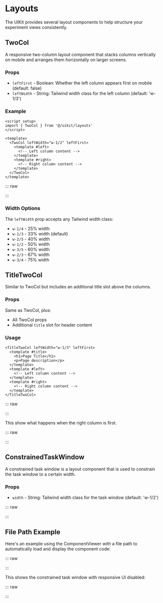 <script setup>
import TwoColBasicExample from '../examples/TwoColBasicExample.vue'
import TwoColBasicExampleRaw from '../examples/TwoColBasicExample.vue?raw'
import TitleTwoColLeftFirstExample from '../examples/TitleTwoColLeftFirstExample.vue'
import TitleTwoColLeftFirstExampleRaw from '../examples/TitleTwoColLeftFirstExample.vue?raw'
import TitleTwoColRightFirstExample from '../examples/TitleTwoColRightFirstExample.vue'
import TitleTwoColRightFirstExampleRaw from '../examples/TitleTwoColRightFirstExample.vue?raw'
import ConstrainedTaskWindowGhostExample from '../examples/ConstrainedTaskWindowGhostExample.vue'
import ConstrainedTaskWindowGhostExampleRaw from '../examples/ConstrainedTaskWindowGhostExample.vue?raw'
import ConstrainedTaskWindowGameExample from '../examples/ConstrainedTaskWindowGameExample.vue'
import ConstrainedTaskWindowGameExampleRaw from '../examples/ConstrainedTaskWindowGameExample.vue?raw'
import SimpleExample from '../examples/SimpleExample.vue'
import SimpleExampleRaw from '../examples/SimpleExample.vue?raw'
</script>

# Layouts

The UIKit provides several layout components to help structure your experiment
views consistently.

## TwoCol

A responsive two-column layout component that stacks columns vertically on
mobile and arranges them horizontally on larger screens.

### Props

- `leftFirst` - Boolean: Whether the left column appears first on mobile
  (default: false)
- `leftWidth` - String: Tailwind width class for the left column (default:
  'w-1/3')

### Example

```vue
<script setup>
import { TwoCol } from '@/uikit/layouts'
</script>

<template>
  <TwoCol leftWidth="w-1/2" leftFirst>
    <template #left>
      <!-- Left column content -->
    </template>
    <template #right>
      <!-- Right column content -->
    </template>
  </TwoCol>
</template>
```

::: raw

<ComponentViewer 
  name="TwoCol" 
  description="Responsive two-column layout with configurable left width" 
  :raw-code="TwoColBasicExampleRaw">

  <TwoColBasicExample />

</ComponentViewer>

:::

### Width Options

The `leftWidth` prop accepts any Tailwind width class:

- `w-1/4` - 25% width
- `w-1/3` - 33% width (default)
- `w-2/5` - 40% width
- `w-1/2` - 50% width
- `w-3/5` - 60% width
- `w-2/3` - 67% width
- `w-3/4` - 75% width

## TitleTwoCol

Similar to TwoCol but includes an additional title slot above the columns.

### Props

Same as TwoCol, plus:

- All TwoCol props
- Additional `title` slot for header content

### Usage

```vue
<TitleTwoCol leftWidth="w-1/3" leftFirst>
  <template #title>
    <h1>Page Title</h1>
    <p>Page description</p>
  </template>
  <template #left>
    <!-- Left column content -->
  </template>
  <template #right>
    <!-- Right column content -->
  </template>
</TitleTwoCol>
```

::: raw

<ComponentViewer name="TitleTwoCol" description="Two-column layout with title
section" :raw-code="TitleTwoColLeftFirstExampleRaw">

<TitleTwoColLeftFirstExample />
 
 
 </ComponentViewer>

:::

This show what happens when the right column is first.

::: raw

<ComponentViewer name="TitleTwoCol" description="Two-column layout with right
column first" :raw-code="TitleTwoColRightFirstExampleRaw">

<TitleTwoColRightFirstExample />

</ComponentViewer>

:::

## ConstrainedTaskWindow

A constrained task window is a layout component that is used to constrain the
task window to a certain width.

### Props

- `width` - String: Tailwind width class for the task window (default: 'w-1/2')

::: raw

<ComponentViewer name="ConstrainedTaskWindow" description="Constrained task
window with ghost variant and responsive UI"
:raw-code="ConstrainedTaskWindowGhostExampleRaw">

<ConstrainedTaskWindowGhostExample />
 
 </ComponentViewer>

:::

## File Path Example

Here's an example using the ComponentViewer with a file path to automatically
load and display the component code:

::: raw

<ComponentViewer name="SimpleExample" description="Simple example component with
automatic code loading" :raw-code="SimpleExampleRaw">

<SimpleExample />
 
</ComponentViewer>

:::

This shows the constrained task window with responsive UI disabled:

::: raw

<ComponentViewer name="ConstrainedTaskWindow" description="Constrained task
window with game variant and responsive UI disabled"
:raw-code="ConstrainedTaskWindowGameExampleRaw">

<ConstrainedTaskWindowGameExample />
 
</ComponentViewer>

:::
